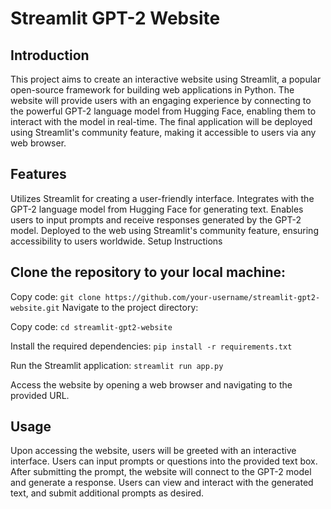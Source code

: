 
# Streamlit GPT-2 Website

## Introduction

This project aims to create an interactive website using Streamlit, a popular open-source framework for building web applications in Python. The website will provide users with an engaging experience by connecting to the powerful GPT-2 language model from Hugging Face, enabling them to interact with the model in real-time. The final application will be deployed using Streamlit's community feature, making it accessible to users via any web browser.

## Features

Utilizes Streamlit for creating a user-friendly interface.
Integrates with the GPT-2 language model from Hugging Face for generating text.
Enables users to input prompts and receive responses generated by the GPT-2 model.
Deployed to the web using Streamlit's community feature, ensuring accessibility to users worldwide.
Setup Instructions

## Clone the repository to your local machine:


Copy code:
```git clone https://github.com/your-username/streamlit-gpt2-website.git```
Navigate to the project directory: 


Copy code:
```cd streamlit-gpt2-website```

Install the required dependencies:
```pip install -r requirements.txt```

Run the Streamlit application:
```streamlit run app.py```

Access the website by opening a web browser and navigating to the provided URL.

## Usage

Upon accessing the website, users will be greeted with an interactive interface.
Users can input prompts or questions into the provided text box.
After submitting the prompt, the website will connect to the GPT-2 model and generate a response.
Users can view and interact with the generated text, and submit additional prompts as desired.
